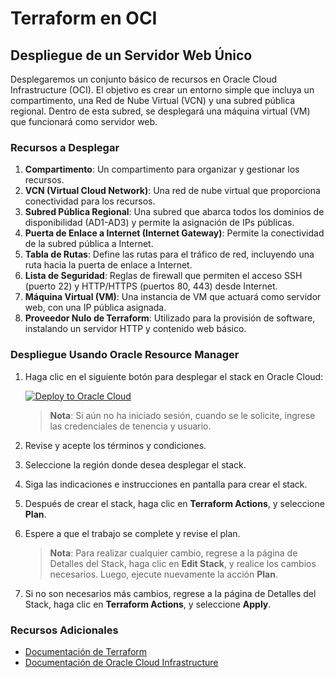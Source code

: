 # Terraform en OCI

## Despliegue de un Servidor Web Único

Desplegaremos un conjunto básico de recursos en Oracle Cloud Infrastructure (OCI). El objetivo es crear un entorno simple que incluya un compartimento, una Red de Nube Virtual (VCN) y una subred pública regional. Dentro de esta subred, se desplegará una máquina virtual (VM) que funcionará como servidor web.

### Recursos a Desplegar

1. **Compartimento**: Un compartimento para organizar y gestionar los recursos.
2. **VCN (Virtual Cloud Network)**: Una red de nube virtual que proporciona conectividad para los recursos.
3. **Subred Pública Regional**: Una subred que abarca todos los dominios de disponibilidad (AD1-AD3) y permite la asignación de IPs públicas.
4. **Puerta de Enlace a Internet (Internet Gateway)**: Permite la conectividad de la subred pública a Internet.
5. **Tabla de Rutas**: Define las rutas para el tráfico de red, incluyendo una ruta hacia la puerta de enlace a Internet.
6. **Lista de Seguridad**: Reglas de firewall que permiten el acceso SSH (puerto 22) y HTTP/HTTPS (puertos 80, 443) desde Internet.
7. **Máquina Virtual (VM)**: Una instancia de VM que actuará como servidor web, con una IP pública asignada.
8. **Proveedor Nulo de Terraform**: Utilizado para la provisión de software, instalando un servidor HTTP y contenido web básico.

### Despliegue Usando Oracle Resource Manager

1. Haga clic en el siguiente botón para desplegar el stack en Oracle Cloud:

    [![Deploy to Oracle Cloud](https://oci-resourcemanager-plugin.plugins.oci.oraclecloud.com/latest/deploy-to-oracle-cloud.svg)](https://cloud.oracle.com/resourcemanager/stacks/create?region=home&zipUrl=https://github.com/nuevo-repo/foggykitchen_tf_oci_course/releases/latest/download/LESSON1_single_webserver.zip)

    > **Nota**: Si aún no ha iniciado sesión, cuando se le solicite, ingrese las credenciales de tenencia y usuario.

2. Revise y acepte los términos y condiciones.

3. Seleccione la región donde desea desplegar el stack.

4. Siga las indicaciones e instrucciones en pantalla para crear el stack.

5. Después de crear el stack, haga clic en **Terraform Actions**, y seleccione **Plan**.

6. Espere a que el trabajo se complete y revise el plan.

    > **Nota**: Para realizar cualquier cambio, regrese a la página de Detalles del Stack, haga clic en **Edit Stack**, y realice los cambios necesarios. Luego, ejecute nuevamente la acción **Plan**.

7. Si no son necesarios más cambios, regrese a la página de Detalles del Stack, haga clic en **Terraform Actions**, y seleccione **Apply**.

### Recursos Adicionales

- [Documentación de Terraform](https://www.terraform.io/docs)
- [Documentación de Oracle Cloud Infrastructure](https://docs.oracle.com/iaas/Content/home.htm)